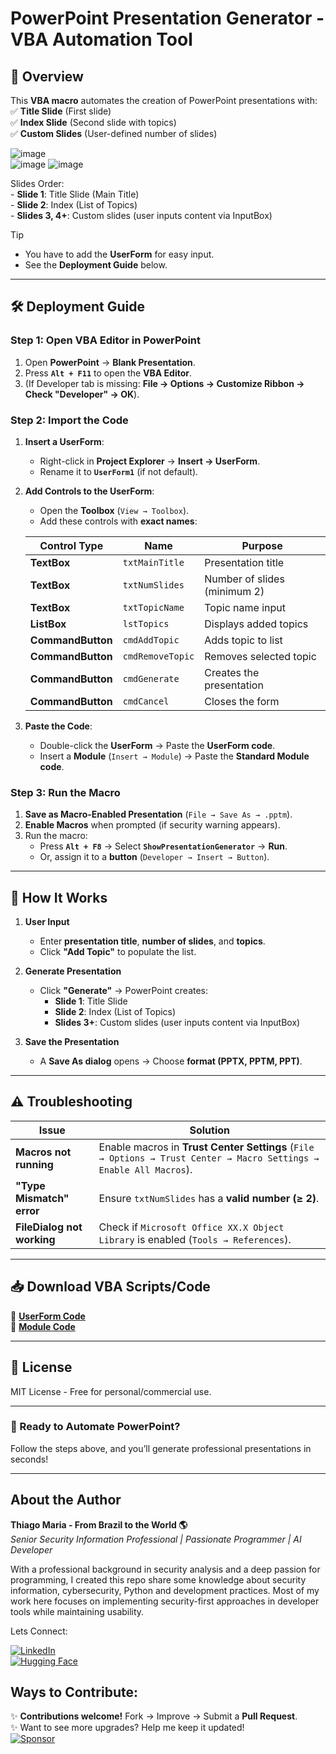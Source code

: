# **PowerPoint Presentation Generator - VBA Automation Tool**  

## **📌 Overview**  
This **VBA macro** automates the creation of PowerPoint presentations with:  
✅ **Title Slide** (First slide)  
✅ **Index Slide** (Second slide with topics)  
✅ **Custom Slides** (User-defined number of slides)  

![image](https://github.com/user-attachments/assets/ea01ed0a-1e6e-45c7-87ce-753320fad450)  
![image](https://github.com/user-attachments/assets/6a520152-0fa2-47fe-a783-6b9d8c5ddfaf)
![image](https://github.com/user-attachments/assets/afd16c5d-1d48-48a0-bcc3-4073bbc5922a)  

Slides Order:  
     - **Slide 1**: Title Slide (Main Title)   
     - **Slide 2**: Index (List of Topics)   
     - **Slides 3, 4+**: Custom slides (user inputs content via InputBox)    

>[!Tip]
> - You have to add the **UserForm** for easy input.     
> - See the **Deployment Guide** below.  

---

## **🛠️ Deployment Guide**  

### **Step 1: Open VBA Editor in PowerPoint**  
1. Open **PowerPoint** → **Blank Presentation**.  
2. Press **`Alt + F11`** to open the **VBA Editor**.  
3. (If Developer tab is missing: **File → Options → Customize Ribbon → Check "Developer" → OK**).  

### **Step 2: Import the Code**  
1. **Insert a UserForm**:  
   - Right-click in **Project Explorer** → **Insert → UserForm**.  
   - Rename it to **`UserForm1`** (if not default).  

2. **Add Controls to the UserForm**:  
   - Open the **Toolbox** (`View → Toolbox`).  
   - Add these controls with **exact names**:  

   | Control Type | Name | Purpose |
   |-------------|------|---------|
   | **TextBox** | `txtMainTitle` | Presentation title |
   | **TextBox** | `txtNumSlides` | Number of slides (minimum 2) |
   | **TextBox** | `txtTopicName` | Topic name input |
   | **ListBox** | `lstTopics` | Displays added topics |
   | **CommandButton** | `cmdAddTopic` | Adds topic to list |
   | **CommandButton** | `cmdRemoveTopic` | Removes selected topic |
   | **CommandButton** | `cmdGenerate` | Creates the presentation |
   | **CommandButton** | `cmdCancel` | Closes the form |

3. **Paste the Code**:  
   - Double-click the **UserForm** → Paste the **UserForm code**.  
   - Insert a **Module** (`Insert → Module`) → Paste the **Standard Module code**.  

### **Step 3: Run the Macro**  
1. **Save as Macro-Enabled Presentation** (`File → Save As → .pptm`).  
2. **Enable Macros** when prompted (if security warning appears).  
3. Run the macro:  
   - Press **`Alt + F8`** → Select **`ShowPresentationGenerator`** → **Run**.  
   - Or, assign it to a **button** (`Developer → Insert → Button`).  

---

## **🎯 How It Works**  
1. **User Input**  
   - Enter **presentation title**, **number of slides**, and **topics**.  
   - Click **"Add Topic"** to populate the list.  

2. **Generate Presentation**  
   - Click **"Generate"** → PowerPoint creates:  
     - **Slide 1**: Title Slide  
     - **Slide 2**: Index (List of Topics)  
     - **Slides 3+**: Custom slides (user inputs content via InputBox)  

3. **Save the Presentation**  
   - A **Save As dialog** opens → Choose **format (PPTX, PPTM, PPT)**.  

---

## **⚠️ Troubleshooting**  
| Issue | Solution |
|-------|----------|
| **Macros not running** | Enable macros in **Trust Center Settings** (`File → Options → Trust Center → Macro Settings → Enable All Macros`). |
| **"Type Mismatch" error** | Ensure `txtNumSlides` has a **valid number (≥ 2)**. |
| **FileDialog not working** | Check if `Microsoft Office XX.X Object Library` is enabled (`Tools → References`). |

---

## **📥 Download VBA Scripts/Code**  
🔗 **[UserForm Code](https://github.com/ThiagoMaria-SecurityIT/Microsoft_Office_Automation_VBA/blob/main/VBA/PowerPoint/UserForm-Code.vba)**  
🔗 **[Module Code](https://github.com/ThiagoMaria-SecurityIT/Microsoft_Office_Automation_VBA/blob/main/VBA/PowerPoint/Module-Code.vba)**  
 

---

## **📜 License**  
MIT License - Free for personal/commercial use.  

---

### **🚀 Ready to Automate PowerPoint?**  
Follow the steps above, and you’ll generate professional presentations in seconds!   

---  

## About the Author   

**Thiago Maria - From Brazil to the World 🌎**  
*Senior Security Information Professional | Passionate Programmer | AI Developer*

With a professional background in security analysis and a deep passion for programming, I created this repo share some knowledge about security information, cybersecurity, Python and development practices. Most of my work here focuses on implementing security-first approaches in developer tools while maintaining usability.

Lets Connect:

[![LinkedIn](https://img.shields.io/badge/LinkedIn-Connect-blue)](https://www.linkedin.com/in/thiago-cequeira-99202239/)  
[![Hugging Face](https://img.shields.io/badge/🤗Hugging_Face-AI_projects-yellow)](https://huggingface.co/ThiSecur)

## Ways to Contribute:   
✨ **Contributions welcome!** Fork → Improve → Submit a **Pull Request**.   
✨ Want to see more upgrades? Help me keep it updated!    
 [![Sponsor](https://img.shields.io/badge/Sponsor-%E2%9D%A4-red)](https://github.com/sponsors/ThiagoMaria-SecurityIT) 
